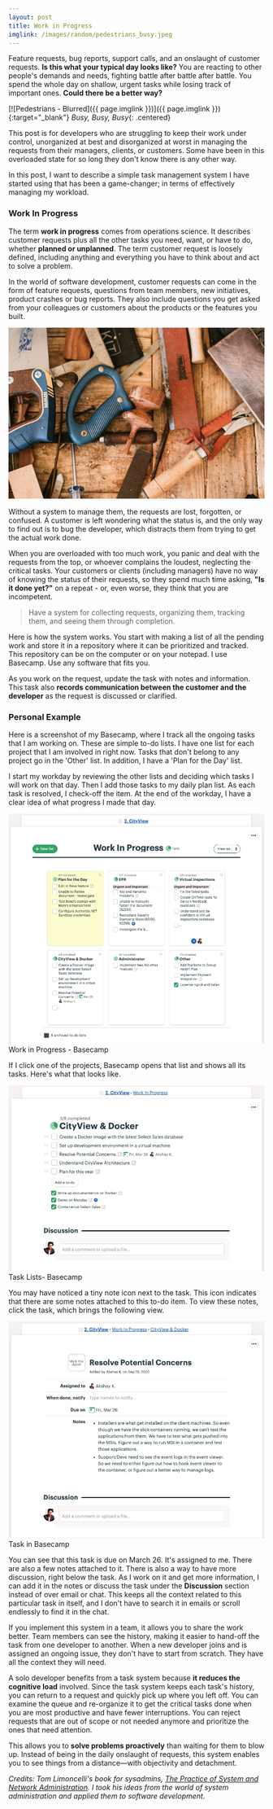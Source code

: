 ```yaml
---
layout: post
title: Work in Progress
imglink: /images/random/pedestrians_busy.jpeg
---
```


Feature requests, bug reports, support calls, and an onslaught of customer requests. **Is this what your typical day looks like?** You are reacting to other people's demands and needs, fighting battle after battle after battle. You spend the whole day on shallow, urgent tasks while losing track of important ones. **Could there be a better way?**

[![Pedestrians - Blurred]({{ page.imglink }})]({{ page.imglink }}){:target="_blank"} 
*Busy, Busy, Busy*{: .centered}

This post is for developers who are struggling to keep their work under control, unorganized at best and disorganized at worst in managing the requests from their managers, clients, or customers. Some have been in this overloaded state for so long they don't know there is any other way. 

In this post, I want to describe a simple task management system I have started using that has been a game-changer; in terms of effectively managing my workload. 

### Work In Progress

The term **work in progress** comes from operations science. It describes customer requests plus all the other tasks you need, want, or have to do, whether **planned or unplanned**. The term customer request is loosely defined, including anything and everything you have to think about and act to solve a problem. 

In the world of software development, customer requests can come in the form of feature requests, questions from team members, new initiatives, product crashes or bug reports. They also include questions you get asked from your colleagues or customers about the products or the features you built. 

<div class="random centered">
  <a target="_blank" href="/images/random/carpenter_tools.jpeg">
    <img src="/images/random/carpenter_tools.jpeg" alt="Pedestrians - Blurred">
  </a>
</div>

Without a system to manage them, the requests are lost, forgotten, or confused. A customer is left wondering what the status is, and the only way to find out is to bug the developer, which distracts them from trying to get the actual work done. 

When you are overloaded with too much work, you panic and deal with the requests from the top, or whoever complains the loudest, neglecting the critical tasks. Your customers or clients (including managers) have no way of knowing the status of their requests, so they spend much time asking, **"Is it done yet?"** on a repeat - or, even worse, they think that you are incompetent.

> Have a system for collecting requests, organizing them, tracking them, and seeing them through completion. 

Here is how the system works. You start with making a list of all the pending work and store it in a repository where it can be prioritized and tracked. This repository can be on the computer or on your notepad. I use Basecamp. Use any software that fits you. 

As you work on the request, update the task with notes and information. This task also **records communication between the customer and the developer** as the request is discussed or clarified.

### Personal Example

Here is a screenshot of my Basecamp, where I track all the ongoing tasks that I am working on. These are simple to-do lists. I have one list for each project that I am involved in right now. Tasks that don't belong to any project go in the 'Other' list. In addition, I have a 'Plan for the Day' list. 

I start my workday by reviewing the other lists and deciding which tasks I will work on that day. Then I add those tasks to my daily plan list. As each task is resolved, I check-off the item. At the end of the workday, I have a clear idea of what progress I made that day.

<div class="random centered">
  <a target="_blank" href="/images/random/basecamp_work_in_progress.jpg">
    <img src="/images/random/basecamp_work_in_progress.jpg" alt="Work in Progress - Basecamp">
  </a>
  <div class="caption">Work in Progress - Basecamp</div>
</div>

If I click one of the projects, Basecamp opens that list and shows all its tasks. Here's what that looks like. 

<div class="random centered">
  <a target="_blank" href="/images/random/basecamp_list.jpg">
    <img src="/images/random/basecamp_list.jpg" alt="Task Lists-Basecamp">
  </a>
  <div class="caption">Task Lists- Basecamp</div>
</div>

You may have noticed a tiny note icon next to the task. This icon indicates that there are some notes attached to this to-do item. To view these notes, click the task, which brings the following view. 

<div class="random centered">
  <a target="_blank" href="/images/random/basecamp_task.jpg">
    <img src="/images/random/basecamp_task.jpg" alt="Task in Basecamp">
  </a>
  <div class="caption">Task in Basecamp</div>
</div>

You can see that this task is due on March 26. It's assigned to me. There are also a few notes attached to it. There is also a way to have more discussion, right below the task. As I work on it and get more information, I can add it in the notes or discuss the task under the **Discussion** section instead of over email or chat. This keeps all the context related to this particular task in itself, and I don't have to search it in emails or scroll endlessly to find it in the chat. 

If you implement this system in a team, it allows you to share the work better. Team members can see the history, making it easier to hand-off the task from one developer to another. When a new developer joins and is assigned an ongoing issue, they don't have to start from scratch. They have all the context they will need.

A solo developer benefits from a task system because **it reduces the cognitive load** involved. Since the task system keeps each task's history, you can return to a request and quickly pick up where you left off. You can examine the queue and re-organize it to get the critical tasks done when you are most productive and have fewer interruptions. You can reject requests that are out of scope or not needed anymore and prioritize the ones that need attention.

This allows you to **solve problems proactively** than waiting for them to blow up. Instead of being in the daily onslaught of requests, this system enables you to see things from a distance—with objectivity and detachment.

*Credits: Tom Limoncelli's book for sysadmins,* [*The Practice of System and Network Administration*](https://the-sysadmin-book.com/)*. I took his ideas from the world of system administration and applied them to software development.* 